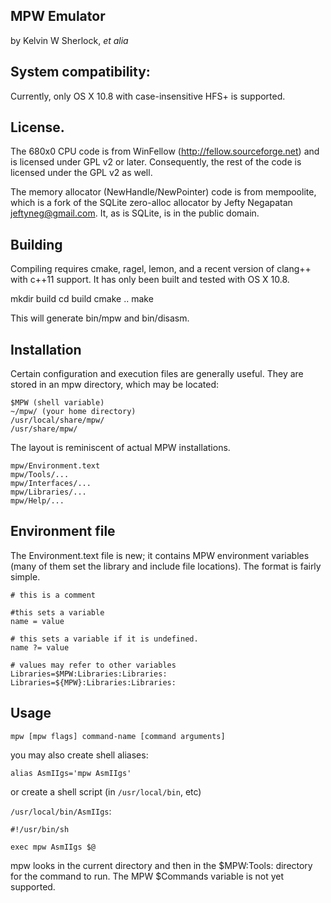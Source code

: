 MPW Emulator
------------

by Kelvin W Sherlock, _et alia_

## System compatibility:

Currently, only OS X 10.8 with case-insensitive HFS+ is supported.

## License.

The 680x0 CPU code is from WinFellow (http://fellow.sourceforge.net) and is 
licensed under GPL v2 or later.  Consequently, the rest of the code is licensed 
under the GPL v2 as well.

The memory allocator (NewHandle/NewPointer) code is from mempoolite, which
is a fork of the SQLite zero-alloc allocator by Jefty Negapatan 
<jeftyneg@gmail.com>.  It, as is SQLite, is in the public domain.

## Building

Compiling requires cmake, ragel, lemon, and a recent version of clang++ with 
c++11 support.  It has only been built and tested with OS X 10.8.

mkdir build
cd build
cmake ..
make

This will generate bin/mpw and bin/disasm.

## Installation

Certain configuration and execution files are generally useful.  They are
stored in an mpw directory, which may be located:

    $MPW (shell variable)
    ~/mpw/ (your home directory)
    /usr/local/share/mpw/
    /usr/share/mpw/

The layout is reminiscent of actual MPW installations.

    mpw/Environment.text
    mpw/Tools/...
    mpw/Interfaces/...
    mpw/Libraries/...
    mpw/Help/...

## Environment file

The Environment.text file is new; it contains MPW environment variables (many
of them set the library and include file locations).  The format is fairly 
simple.

    # this is a comment
    
    #this sets a variable
    name = value
    
    # this sets a variable if it is undefined.
    name ?= value
    
    # values may refer to other variables
    Libraries=$MPW:Libraries:Libraries:
    Libraries=${MPW}:Libraries:Libraries:
    



## Usage

`mpw [mpw flags] command-name [command arguments]`

you may also create shell aliases:

`alias AsmIIgs='mpw AsmIIgs'`

or create a shell script (in `/usr/local/bin`, etc)

`/usr/local/bin/AsmIIgs`:

    #!/usr/bin/sh
    
    exec mpw AsmIIgs $@


mpw looks in the current directory and then in the $MPW:Tools: directory
for the command to run.  The MPW $Commands variable is not yet supported.

